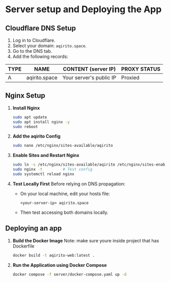# Server setup and Deploying the App


## Cloudflare DNS Setup

1. Log in to Cloudflare.
2. Select your domain: `aqirito.space`.
3. Go to the DNS tab.
4. Add the following records:

| TYPE | NAME            | CONTENT (server IP) | PROXY STATUS |
|------|-----------------|---------------------|--------------|
| A    | aqirito.space   | Your server's public IP | Proxied    |


## Nginx Setup

1. **Install Nginx**
   ```bash
   sudo apt update
   sudo apt install nginx -y
   sudo reboot
   ```

2. **Add the aqirito Config**
   ```bash
   sudo nano /etc/nginx/sites-available/aqirito
   ```

3. **Enable Sites and Restart Nginx**
   ```bash
   sudo ln -s /etc/nginx/sites-available/aqirito /etc/nginx/sites-enabled/
   sudo nginx -t         # Test config
   sudo systemctl reload nginx
   ```

4. **Test Locally First**
   Before relying on DNS propagation:

   - On your local machine, edit your hosts file:
     ```
     <your-server-ip> aqirito.space
     ```

   - Then test accessing both domains locally.


## Deploying an app

1. **Build the Docker Image**
   Note: make sure youre inside project that has Dockerfile
   ```bash
   docker build -t aqirito-web:latest .
   ```

2. **Run the Application using Docker Compose**
   ```bash
   docker compose -f server/docker-compose.yaml up -d
   ```
